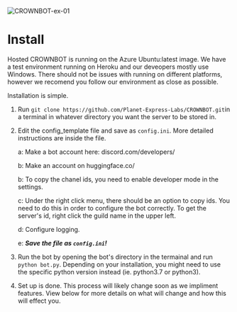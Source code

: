 ![CROWNBOT-ex-01](https://user-images.githubusercontent.com/45272685/124843493-45b78e80-df4f-11eb-80a0-0e87ec07f260.png)


# Install

Hosted CROWNBOT is running on the Azure Ubuntu:latest image. We have a test environment running on Heroku and our
deveopers mostly use Windows. There should not be issues with running on different platforms, however we recomend you
follow our environment as close as possible.

Installation is simple.

1. Run `git clone https://github.com/Planet-Express-Labs/CROWNBOT.git`in a terminal in whatever directory you want the
   server to be stored in.
2. Edit the config_template file and save as `config.ini`. More detailed instructions are inside the file.

   a: Make a bot account here: discord.com/developers/

   b: Make an account on huggingface.co/

   b: To copy the chanel ids, you need to enable developer mode in the settings.

   c: Under the right click menu, there should be an option to copy ids. You need to do this in order to configure the
   bot correctly. To get the server's id, right click the guild name in the upper left.

   d: Configure logging.

   e: ***Save the file as `config.ini`!***

3. Run the bot by opening the bot's directory in the termainal and run `python bot.py`. Depending on your installation,
   you might need to use the specific python version instead (ie. python3.7 or python3).
4. Set up is done. This process will likely change soon as we impliment features. View below for more details on what
   will change and how this will effect you.

